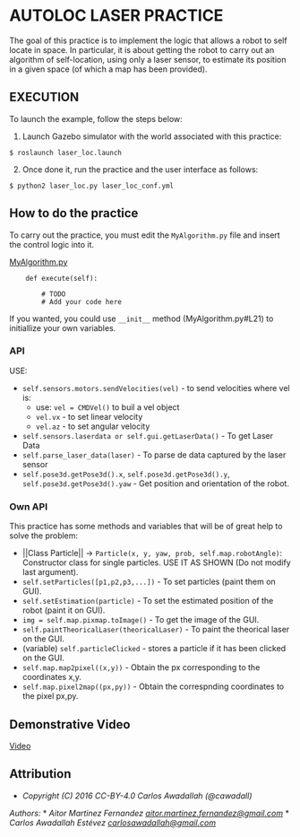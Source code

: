 # AUTOLOC LASER PRACTICE                      

The goal of this practice is to implement the logic that allows a robot to self
locate in space. In particular, it is about getting the robot to carry out an 
algorithm of self-location, using only a laser sensor, to estimate its position 
in a given space (of which a map has been provided).

## EXECUTION

To launch the example, follow the steps below:

1. Launch Gazebo simulator with the world associated with this practice:

`$ roslaunch laser_loc.launch`

2. Once done it, run the practice and the user interface as follows:

`$ python2 laser_loc.py laser_loc_conf.yml`



## How to do the practice

To carry out the practice, you must edit the `MyAlgorithm.py` file and insert the 
control logic into it.

[MyAlgorithm.py](MyAlgorithm.py#L84)

```
    def execute(self):

        # TODO
        # Add your code here
```

If you wanted, you could use `__init__` method (MyAlgorithm.py#L21) to initiallize 
your own variables.


### API


USE:

* `self.sensors.motors.sendVelocities(vel)` - to send velocities where vel is:
    * use: `vel = CMDVel()` to buil a vel object
    * `vel.vx` - to set linear velocity
    * `vel.az` - to set angular velocity
* `self.sensors.laserdata or self.gui.getLaserData()` - To get Laser Data
* `self.parse_laser_data(laser)` - To parse de data captured by the laser sensor
* `self.pose3d.getPose3d().x`, `self.pose3d.getPose3d().y`, `self.pose3d.getPose3d().yaw` - Get position and orientation of the robot.


### Own API

This practice has some methods and variables that will be of great help to solve the problem:

* ||Class Particle|| -> `Particle(x, y, yaw, prob, self.map.robotAngle)`:
    Constructor class for single particles. USE IT AS SHOWN (Do not modify last argument).
* `self.setParticles([p1,p2,p3,...])` - To set particles (paint them on GUI).
* `self.setEstimation(particle)` - To set the estimated position of the robot (paint it on GUI).
* `img = self.map.pixmap.toImage()` - To get the image of the GUI.
* `self.paintTheoricalLaser(theoricalLaser)` - To paint the theorical laser on the GUI.
*  (variable) `self.particleClicked` - stores a particle if it has been clicked on the GUI.
* `self.map.map2pixel((x,y))` - Obtain the px corresponding to the coordinates x,y.
* `self.map.pixel2map((px,py))` - Obtain the correspnding coordinates to the pixel px,py.


## Demonstrative Video
[Video](https://www.youtube.com/watch?v=FmUN_tzM9MM)

## Attribution

* *Copyright (C) 2016 CC-BY-4.0 Carlos Awadallah (@cawadall)*

*Authors:*
    * *Aitor Martinez Fernandez <aitor.martinez.fernandez@gmail.com>*
    * *Carlos Awadallah Estévez <carlosawadallah@gmail.com>*

